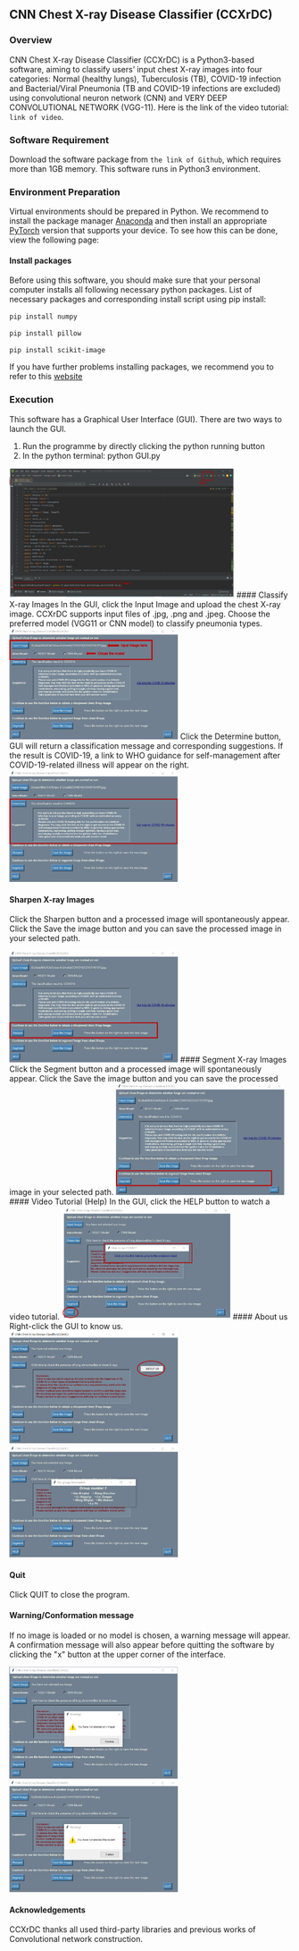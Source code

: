 ## CNN Chest X-ray Disease Classifier (CCXrDC)

### Overview
CNN Chest X-ray Disease Classifier (CCXrDC) is a Python3-based software, aiming to classify users’ input chest X-ray images into four categories: Normal (healthy lungs), Tuberculosis (TB), COVID-19 infection and Bacterial/Viral Pneumonia (TB and COVID-19 infections are excluded) using convolutional neuron network (CNN) and VERY DEEP CONVOLUTIONAL NETWORK (VGG-11). Here is the link of the video tutorial: `link of video`. 

### Software Requirement
Download the software package from `the link of Github`, which requires more than 1GB memory. This software runs in Python3 environment. 

### Environment Preparation 
Virtual environments should be prepared in Python. We recommend to install the package manager [Anaconda] and then install an appropriate [PyTorch] version that supports your device. To see how this can be done, view the following page: 

[Anaconda]: <https://www.anaconda.com/>

[PyTorch]: <https://pytorch.org/>

#### Install packages 
Before using this software, you should make sure that your personal computer installs all following necessary python packages. 
List of necessary packages and corresponding install script using pip install:
```
pip install numpy
```
```
pip install pillow
```
```
pip install scikit-image
```
If you have further problems installing packages, we recommend you to refer to this [website]

[website]: https://packaging.python.org/en/latest/tutorials/installing-packages/

### Execution
This software has a Graphical User Interface (GUI). There are two ways to launch the GUI. 
1. Run the programme by directly clicking the python running button 
2. In the python terminal: python GUI.py

<img src="https://github.com/ChrisRogers-Max/Zongyu.gothub.io/blob/master/Pictures/p1.png" width=80% height=80%>
#### Classify X-ray Images
In the GUI, click the Input Image and upload the chest X-ray image. CCXrDC supports input files of .jpg, .png and .jpeg. 
Choose the preferred model (VGG11 or CNN model) to classify pneumonia types.

<img src="https://github.com/ChrisRogers-Max/Zongyu.gothub.io/blob/master/Pictures/p2.png" width=60% height=60%>
Click the Determine button, GUI will return a classification message and corresponding suggestions. If the result is COVID-19, a link to WHO guidance for self-management after COVID-19-related illness will appear on the right.

<img src="https://github.com/ChrisRogers-Max/Zongyu.gothub.io/blob/master/Pictures/p3.png" width=60% height=60%>

#### Sharpen X-ray Images
Click the Sharpen button and a processed image will spontaneously appear. Click the Save the image button and you can save the processed image in your selected path.

<img src="https://github.com/ChrisRogers-Max/Zongyu.gothub.io/blob/master/Pictures/p4.png" width=60% height=60%>
#### Segment X-ray Images
Click the Segment button and a processed image will spontaneously appear. Click the Save the image button and you can save the processed image in your selected path.

<img src="https://github.com/ChrisRogers-Max/Zongyu.gothub.io/blob/master/Pictures/p5.png" width=60% height=60%>
#### Video Tutorial (Help)
In the GUI, click the HELP button to watch a video tutorial.

<img src="https://github.com/ChrisRogers-Max/Zongyu.gothub.io/blob/master/Pictures/p6.png" width=60% height=60%>
#### About us
Right-click the GUI to know us.

<img src="https://github.com/ChrisRogers-Max/Zongyu.gothub.io/blob/master/Pictures/p7.png" width=60% height=60%>
<img src="https://github.com/ChrisRogers-Max/Zongyu.gothub.io/blob/master/Pictures/p8.png" width=60% height=60%>

#### Quit
Click QUIT to close the program.

#### Warning/Conformation message
If no image is loaded or no model is chosen, a warning message will appear. 
A confirmation message will also appear before quitting the software by clicking the "x" button at the upper corner of the interface.

<img src="https://github.com/ChrisRogers-Max/Zongyu.gothub.io/blob/master/Pictures/p9.png" width=60% height=60%>
<img src="https://github.com/ChrisRogers-Max/Zongyu.gothub.io/blob/master/Pictures/p10.png" width=60% height=60%>

#### Acknowledgements
CCXrDC thanks all used third-party libraries and previous works of Convolutional network construction.

